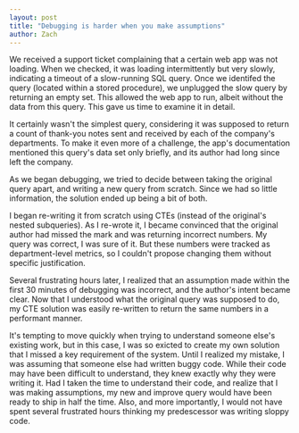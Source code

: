 ```yaml
---
layout: post
title: "Debugging is harder when you make assumptions"
author: Zach
---
```


We received a support ticket complaining that a certain web app was not loading.  When we checked, it was loading intermittently but very slowly, indicating a timeout of a slow-running SQL query.  Once we identifed the query (located within a stored procedure), we unplugged the slow query by returning an empty set.  This allowed the web app to run, albeit without the data from this query.  This gave us time to examine it in detail.

It certainly wasn't the simplest query, considering it was supposed to return a count of thank-you notes sent and received by each of the company's departments.  To make it even more of a challenge, the app's documentation mentioned this query's data set only briefly, and its author had long since left the company.

As we began debugging, we tried to decide between taking the original query apart, and writing a new query from scratch.  Since we had so little information, the solution ended up being a bit of both.

I began re-writing it from scratch using CTEs (instead of the original's nested subqueries).  As I re-wrote it, I became convinced that the original author had missed the mark and was returning incorrect numbers.  My query was correct, I was sure of it.  But these numbers were tracked as department-level metrics, so I couldn't propose changing them without specific justification.

Several frustrating hours later, I realized that an assumption made within the first 30 minutes of debugging was incorrect, and the author's intent became clear.  Now that I understood what the original query was supposed to do, my CTE solution was easily re-written to return the same numbers in a performant manner.

It's tempting to move quickly when trying to understand someone else's existing work, but in this case, I was so exicted to create my own solution that I missed a key requirement of the system.  Until I realized my mistake, I was assuming that someone else had written buggy code.  While their code may have been difficult to understand, they knew exactly why they were writing it.  Had I taken the time to understand their code, and realize that I was making assumptions, my new and improve query would have been ready to ship in half the time.  Also, and more importantly, I would not have spent several frustrated hours thinking my predescessor was writing sloppy code. 
